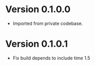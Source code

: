 # Version 0.1.0.0
  - Imported from private codebase.
# Version 0.1.0.1
  - Fix build depends to include time 1.5